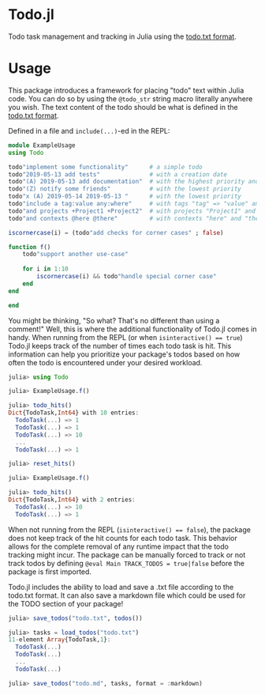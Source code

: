 # Todo.jl

Todo task management and tracking in Julia using the [todo.txt format](https://github.com/todotxt/todo.txt).

# Usage

This package introduces a framework for placing "todo" text within Julia code.
You can do so by using the `@todo_str` string macro literally anywhere you wish.
The text content of the todo should be what is defined in the [todo.txt format](https://github.com/todotxt/todo.txt).

Defined in a file and `include(...)`-ed in the REPL:
```jl
module ExampleUsage
using Todo

todo"implement some functionality"      # a simple todo
todo"2019-05-13 add tests"              # with a creation date
todo"(A) 2019-05-13 add documentation"  # with the highest priority and a creation date
todo"(Z) notify some friends"           # with the lowest priority
todo"x (A) 2019-05-14 2019-05-13 "      # with the lowest priority
todo"include a tag:value any:where"     # with tags "tag" => "value" and "any" => "where"
todo"and projects +Project1 +Project2"  # with projects "Project1" and "Project2"
todo"and contexts @here @there"         # with contexts "here" and "there"

iscornercase(i) = (todo"add checks for corner cases" ; false)

function f()
	todo"support another use-case"
	
	for i in 1:10
		iscornercase(i) && todo"handle special corner case"
	end
end

end
```

You might be thinking, "So what? That's no different than using a comment!"
Well, this is where the additional functionality of Todo.jl comes in handy.
When running from the REPL (or when `isinteractive() == true`) Todo.jl keeps track of the number of times each todo task is hit.
This information can help you prioritize your package's todos based on how often the todo is encountered under your desired workload.

```jl
julia> using Todo

julia> ExampleUsage.f()

julia> todo_hits()
Dict{TodoTask,Int64} with 10 entries:
  TodoTask(...) => 1
  TodoTask(...) => 1
  TodoTask(...) => 10
  ...
  TodoTask(...) => 1

julia> reset_hits()

julia> ExampleUsage.f()

julia> todo_hits()
Dict{TodoTask,Int64} with 2 entries:
  TodoTask(...) => 10
  TodoTask(...) => 1
```

When not running from the REPL (`isinteractive() == false`), the package does not keep track of the hit counts for each todo task.
This behavior allows for the complete removal of any runtime impact that the todo tracking might incur.
The package can be manually forced to track or not track todos by defining `@eval Main TRACK_TODOS = true|false` before the package is first imported.

Todo.jl includes the ability to load and save a .txt file according to the todo.txt format.
It can also save a markdown file which could be used for the TODO section of your package!

```jl
julia> save_todos("todo.txt", todos())

julia> tasks = load_todos("todo.txt")
11-element Array{TodoTask,1}:
  TodoTask(...)
  TodoTask(...)
  ...
  TodoTask(...)

julia> save_todos("todo.md", tasks, format = :markdown)
```

